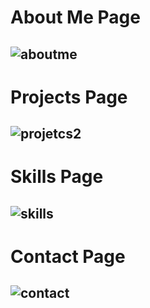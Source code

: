 # About Me Page
## ![aboutme](https://github.com/user-attachments/assets/f976ede1-ef1e-4239-bf8e-e64934c0e42a)

# Projects Page
## ![projetcs2](https://github.com/user-attachments/assets/1ebc1a7f-1b96-4399-b014-1562a853c536)



# Skills Page
## ![skills](https://github.com/user-attachments/assets/f3a5ee2f-2bf4-4382-84a4-6d39bb721e83)



# Contact Page 
## ![contact](https://github.com/user-attachments/assets/c1af7dee-699a-4896-ab2c-f328cf7c0132)
